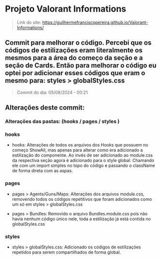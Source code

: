 <!-- # Projeto Valorant Informations

> Link do site: https://guilhermefranciscopereira.github.io/Valorant-Informations/

## Prints das telas da aba de bundles no fim deste readMe!

> Commit do dia: 04/08/2024 - 23:09

## Alterações deste commit: 
- Alterações das pastas: (hooks / pages )

### hooks:

- hooks > bundles: Criado o arquivo ShowAllBundles.tsx para renderizar na tela todos os bundles do jogo

### pages:

- pages > Bundles: Adicionado a estrutura no index.tsx e criado o arquivo Bundles.module.css para a estilização.

- pages > Index: Adicionado o link do meu LinkedIn na tela inicial com uma tag "a", e feito uma pequena alteração nessa tela no Index.module.css 

## Prints das telas da aba de Bundles (pc / mobile):

### Tela de início da seção de Bundles
![Foto da seção de Bundles - Primeira versão (PC - Home Page)](./src/assets/bundlesSection-FirstVersion-PC.png)
### Tela de todos os Bundles
![Foto da seção de Bundles - Primeira versão (PC - all bundles)](./src/assets/bundlesSection-FirstVersion-AllBudles-PC.png)
### Tela de início da seção de Bundles ( Mobile )
![Foto da seção de Bundles - Primeira versão (Mobile - Home Page)](./src/assets/bundlesSection-FirstVersion-Mobile.png)
### Tela de todos os Bundles ( Mobile )
![Foto da seção de Bundles - Primeira versão (Mobile - all bundles)](./src/assets/bundlesSection-FirstVersion-AllBundles-Mobile.png) -->

# Projeto Valorant Informations

> Link do site: https://guilhermefranciscopereira.github.io/Valorant-Informations/

## Commit para melhorar o código. Percebi que os códigos de estilizações eram literalmente os mesmos para a área do começo da seção e a seção de Cards. Então para melhorar o código eu optei por adicionar esses códigos que eram o mesmo para: styles > globalStyles.css

> Commit do dia: 05/08/2024 - 00:21

## Alterações deste commit:
### Alterações das pastas: (hooks / pages / styles )

### hooks
- hooks: Alterações de todos os arquivos dos Hooks que possuem no começo ShowAll, mas apenas para alterar como era adicionado a estilização do componente. Ao invés de ser adicionado ao module.css da respectiva seção agora é adicionado para o style global. Chamando ele com um import simples no topo do código e passando o className de forma direta com as aspas.

### pages
- pages > Agents/Guns/Maps: Alterações dos arquivos module.css, removendo todos os códigos repetitivos que foram adicionados como um só em styles > globalStyles.css

- pages > Bundles: Removido o arquivo Bundles.module.css pois não havia nenhum código único nele, toda a estilização já está contida no globalStyles.css 

### styles
- styles > globalStyles.css: Adicionado os códigos de estilizações repetidos para serem compartilhados de forma global.